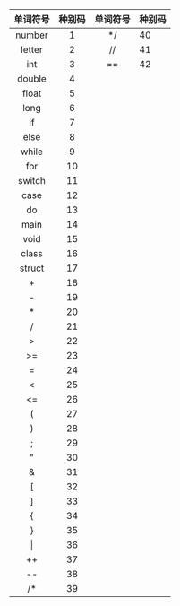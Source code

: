 | 单词符号 | 种别码 | 单词符号 | 种别码 |
| :------: | :----: | :------: | ------ |
|  number  |   1    |    */    | 40     |
|  letter  |   2    |    //    | 41     |
|   int    |   3    |    ==    | 42     |
|  double  |   4    |          |        |
|  float   |   5    |          |        |
|   long   |   6    |          |        |
|    if    |   7    |          |        |
|   else   |   8    |          |        |
|  while   |   9    |          |        |
|   for    |   10   |          |        |
|  switch  |   11   |          |        |
|   case   |   12   |          |        |
|    do    |   13   |          |        |
|   main   |   14   |          |        |
|   void   |   15   |          |        |
|  class   |   16   |          |        |
|  struct  |   17   |          |        |
|    +     |   18   |          |        |
|    -     |   19   |          |        |
|    *     |   20   |          |        |
|    /     |   21   |          |        |
|    >     |   22   |          |        |
|    >=    |   23   |          |        |
|    =     |   24   |          |        |
|    <     |   25   |          |        |
|    <=    |   26   |          |        |
|    (     |   27   |          |        |
|    )     |   28   |          |        |
|    ;     |   29   |          |        |
|    "     |   30   |          |        |
|    &     |   31   |          |        |
|    [     |   32   |          |        |
|    ]     |   33   |          |        |
|    {     |   34   |          |        |
|    }     |   35   |          |        |
|    \|    |   36   |          |        |
|    ++    |   37   |          |        |
|    --    |   38   |          |        |
|    /*    |   39   |          |        |

